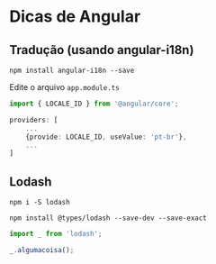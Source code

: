 # Dicas de Angular

## Tradução (usando angular-i18n)

`npm install angular-i18n --save`

Edite o arquivo `app.module.ts`

```typescript
import { LOCALE_ID } from '@angular/core';

providers: [
	...
	{provide: LOCALE_ID, useValue: 'pt-br'},
	...
]
```

## Lodash

`npm i -S lodash`

`npm install @types/lodash --save-dev --save-exact`

```typescript
import _ from 'lodash'; 

_.algumacoisa();
```
